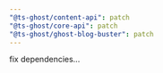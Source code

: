 ```yaml
---
"@ts-ghost/content-api": patch
"@ts-ghost/core-api": patch
"@ts-ghost/ghost-blog-buster": patch
---
```


fix dependencies...
